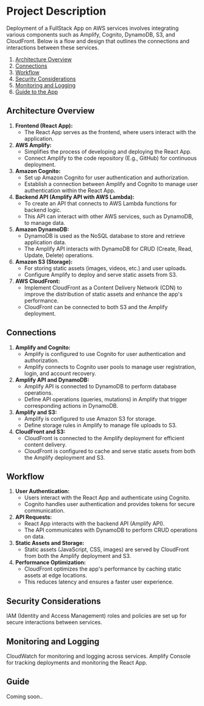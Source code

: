 # Project Description
Deployment of a FullStack App on AWS services involves
integrating various components such as Amplify, Cognito, DynamoDB, S3,
and CloudFront. Below is a flow and design that outlines the
connections and interactions between these services.

1. [Architecture Overview](#architecture-overview)
2. [Connections](#connections)
3. [Workflow](#workflow)
4. [Security Considerations](#security-considerations)
5. [Monitoring and Logging](#monitoring-and-logging)
6. [Guide to the App](#guide)

## Architecture Overview

1.  **Frontend (React App):**
    -   The React App serves as the frontend, where users interact with
        the application.
2.  **AWS Amplify:**
    -   Simplifies the process of developing and deploying
        the React App.
    -   Connect Amplify to the code repository (E.g., GitHub) for continuous deployment.
3.  **Amazon Cognito:**
    -   Set up Amazon Cognito for user authentication and authorization.
    -   Establish a connection between Amplify and Cognito to manage
        user authentication within the React App.
4.  **Backend API (Amplify API with AWS Lambda):**
    -   To create an API that connects to AWS Lambda
        functions for backend logic.
    -   This API can interact with other AWS services, such as DynamoDB,
        to manage data.
5.  **Amazon DynamoDB:**
    -   DynamoDB is used as the NoSQL database to store and retrieve
        application data.
    -   The Amplify API interacts with DynamoDB for CRUD (Create, Read,
        Update, Delete) operations.
6.  **Amazon S3 (Storage):**
    -   For storing static assets (images, videos, etc.)
        and user uploads.
    -   Configure Amplify to deploy and serve static assets from S3.
7.  **AWS CloudFront:**
    -   Implement CloudFront as a Content Delivery Network (CDN) to
        improve the distribution of static assets and enhance the app's
        performance.
    -   CloudFront can be connected to both S3 and the Amplify
        deployment.

## Connections

1.  **Amplify and Cognito:**
    -   Amplify is configured to use Cognito for user authentication and
        authorization.
    -   Amplify connects to Cognito user pools to manage user
        registration, login, and account recovery.
2.  **Amplify API and DynamoDB:**
    -   Amplify API is connected to DynamoDB to perform database
        operations.
    -   Define API operations (queries, mutations) in Amplify that
        trigger corresponding actions in DynamoDB.
3.  **Amplify and S3:**
    -   Amplify is configured to use Amazon S3 for storage.
    -   Define storage rules in Amplify to manage file uploads to S3.
4.  **CloudFront and S3:**
    -   CloudFront is connected to the Amplify deployment for efficient
        content delivery.
    -   CloudFront is configured to cache and serve static assets from
        both the Amplify deployment and S3.

## Workflow

1.  **User Authentication:**
    -   Users interact with the React App and authenticate using
        Cognito.
    -   Cognito handles user authentication and provides tokens for
        secure communication.
2.  **API Requests:**
    -   React App interacts with the backend API (Amplify API).
    -   The API communicates with DynamoDB to perform CRUD operations on
        data.
3.  **Static Assets and Storage:**
    -   Static assets (JavaScript, CSS, images) are served by CloudFront
        from both the Amplify deployment and S3.
4.  **Performance Optimization:**
    -   CloudFront optimizes the app's performance by caching static
        assets at edge locations.
    -   This reduces latency and ensures a faster user experience.

## Security Considerations
IAM (Identity and Access
Management) roles and policies are set up for secure interactions
between services.

## Monitoring and Logging
CloudWatch for monitoring and
logging across services. Amplify Console for tracking
deployments and monitoring the React App.

## Guide
Coming soon..
